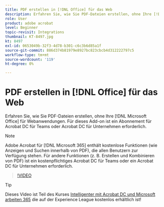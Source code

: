 ```yaml
---
title: PDF erstellen in [!DNL Office] für das Web
description: Erfahren Sie, wie Sie PDF-Dateien erstellen, ohne Ihre [!DNL Microsoft Office] für Webanwendungen
role: User
product: adobe acrobat
level: Beginner
topic-revisit: Integrations
thumbnail: KT-8497.jpg
kt: 8497
exl-id: 0653049b-32f3-4d78-b301-c6c3b6d85a1f
source-git-commit: 886d374b81979e8927bc823cbcb4d312222797c5
workflow-type: tm+mt
source-wordcount: '119'
ht-degree: 0%

---
```


# PDF erstellen in [!DNL Office] für das Web

Erfahren Sie, wie Sie PDF-Dateien erstellen, ohne Ihre [!DNL Microsoft Office] für Webanwendungen. Für dieses Add-on ist ein Abonnement für Acrobat DC für Teams oder Acrobat DC für Unternehmen erforderlich.

>[!NOTE]
>
>Adobe Acrobat für [!DNL Microsoft 365] enthält kostenlose Funktionen (wie Anzeigen und Suchen innerhalb von PDF), die allen Benutzern zur Verfügung stehen. Für andere Funktionen (z. B. Erstellen und Kombinieren von PDF) ist ein kostenpflichtiges Acrobat DC für Teams oder ein Acrobat DC für Unternehmen erforderlich.

>[!VIDEO](https://video.tv.adobe.com/v/337482?hidetitle=true)

>[!TIP]
>
>Dieses Video ist Teil des Kurses [Intelligenter mit Acrobat DC und Microsoft arbeiten 365](https://experienceleague.adobe.com/?recommended=Acrobat-U-1-2021.microsoft365) die auf der Experience League kostenlos erhältlich ist!
